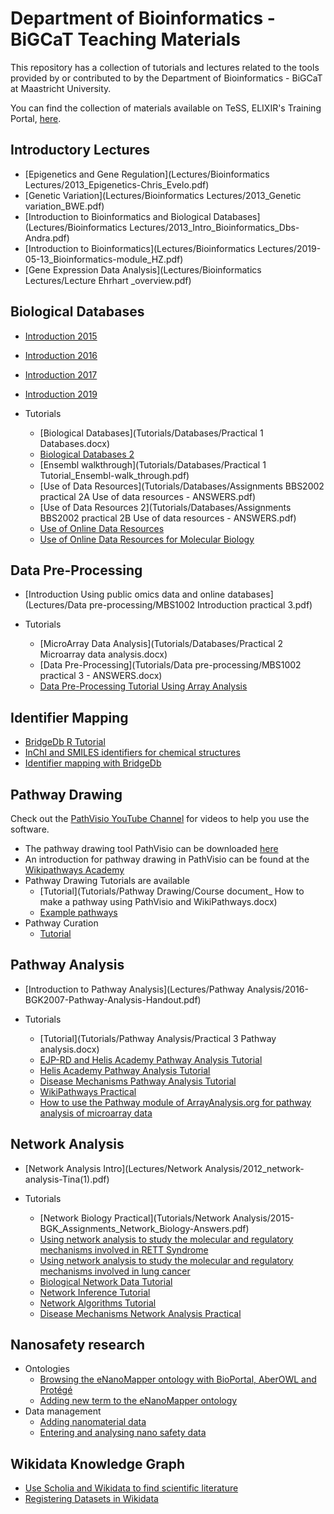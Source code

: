 Department of Bioinformatics - BiGCaT Teaching Materials 
=============================================================================================

This repository has a collection of tutorials and lectures related to the tools provided by or contributed to by the Department of 
Bioinformatics - BiGCaT at Maastricht University.

You can find the collection of materials available on TeSS, ELIXIR's Training Portal, [here](https://tess.elixir-europe.org/content_providers/department-of-bioinformatics-bigcat-maastricht-university).

Introductory Lectures
-----------------------
* [Epigenetics and Gene Regulation](Lectures/Bioinformatics Lectures/2013_Epigenetics-Chris_Evelo.pdf)
* [Genetic Variation](Lectures/Bioinformatics Lectures/2013_Genetic variation_BWE.pdf)
* [Introduction to Bioinformatics and Biological Databases](Lectures/Bioinformatics Lectures/2013_Intro_Bioinformatics_Dbs-Andra.pdf)
* [Introduction to Bioinformatics](Lectures/Bioinformatics Lectures/2019-05-13_Bioinformatics-module_HZ.pdf)
* [Gene Expression Data Analysis](Lectures/Bioinformatics Lectures/Lecture Ehrhart _overview.pdf)

<script type="application/ld+json">{"@context": "https://schema.org/","@type": "TrainingMaterial","name": "Epigenetics and Gene Regulation","description": "Lecture bij Prof. Chris Evelo about gene variants, epigenetics, and gene regulation. ","keywords": "gene variation, epigenetics, gene regulation","url": "https://bigcat-um.github.io/BiGCaT-Teaching/Lectures/Bioinformatics%20Lectures/2013_Epigenetics-Chris_Evelo.pdf"}</script>

Biological Databases
-----------------------
* [Introduction 2015](Lectures/Databases/2015_Biological_databases.pdf)
* [Introduction 2016](Lectures/Databases/2016_Biological_databases-handouts.pdf)
* [Introduction 2017](Lectures/Databases/2017-05-15_Biological_databases.pdf)
* [Introduction 2019](Lectures/Databases/2019-05-13_Biological_databases.pdf)

* Tutorials
    * [Biological Databases](Tutorials/Databases/Practical 1 Databases.docx)
    * [Biological Databases 2](Tutorials/Databases/2017-05-15_Assignments-Biological_databases_ANSWERS.docx)
    * [Ensembl walkthrough](Tutorials/Databases/Practical 1 Tutorial_Ensembl-walk_through.pdf)
    * [Use of Data Resources](Tutorials/Databases/Assignments BBS2002 practical 2A Use of data resources - ANSWERS.pdf)
    * [Use of Data Resources 2](Tutorials/Databases/Assignments BBS2002 practical 2B Use of data resources - ANSWERS.pdf)
    * [Use of Online Data Resources](Tutorials/Databases/Practical_BioInformatics_3A_20181019TeacherInstructions_PreparatoryAndTraining.pdf)
    * [Use of Online Data Resources for Molecular Biology](Tutorials/Databases/Practical_BioInformatics_3B_20181019TeacherInstructions_PreparatoryAndTraining.pdf)
    
Data Pre-Processing
-----------------------
* [Introduction Using public omics data and online databases](Lectures/Data pre-processing/MBS1002 Introduction practical 3.pdf)

* Tutorials
    * [MicroArray Data Analysis](Tutorials/Databases/Practical 2 Microarray data analysis.docx)
    * [Data Pre-Processing](Tutorials/Data pre-processing/MBS1002 practical 3 - ANSWERS.docx)
    * [Data Pre-Processing Tutorial Using Array Analysis](https://laurendupuis.github.io/Helis-Academy-Omics-June-2019/tutorials/Data_Preprocessing.html)
    

Identifier Mapping
---------------------
* [BridgeDb R Tutorial](https://www.bioconductor.org/packages/release/bioc/vignettes/BridgeDbR/inst/doc/tutorial.html)
* [InChI and SMILES identifiers for chemical structures](https://w3id.org/faircookbook/FCB007)
* [Identifier mapping with BridgeDb](https://w3id.org/faircookbook/FCB017)

Pathway Drawing
-----------------------
Check out the [PathVisio YouTube Channel](https://www.youtube.com/channel/UCTkyLj_4u6V4M5lUmyuOGDw) for videos to help you use the software.
* The pathway drawing tool PathVisio can be downloaded [here](https://pathvisio.github.io/pages/download)
* An introduction for pathway drawing in PathVisio can be found at the [Wikipathways Academy](https://wikipathways.github.io/academy/)
* Pathway Drawing Tutorials are available
    * [Tutorial](Tutorials/Pathway Drawing/Course document_ How to make a pathway using PathVisio and WikiPathways.docx)
    * [Example pathways](https://laurendupuis.github.io/EJP-RD_Helis_Academy/tutorials/Pathway_Drawing_Examples.html)
* Pathway Curation
     * [Tutorial](https://laurendupuis.github.io/EJP-RD_Helis_Academy/tutorials/Pathway_Curation.html)
     


Pathway Analysis
-------------------------------------------------------------------------
* [Introduction to Pathway Analysis](Lectures/Pathway Analysis/2016-BGK2007-Pathway-Analysis-Handout.pdf)
    
* Tutorials
     * [Tutorial](Tutorials/Pathway Analysis/Practical 3 Pathway analysis.docx)
     * [EJP-RD and Helis Academy Pathway Analysis Tutorial](https://laurendupuis.github.io/EJP-RD_Helis_Academy/tutorials/Pathway_analysis.html)
     * [Helis Academy Pathway Analysis Tutorial](https://laurendupuis.github.io/Helis-Academy-Omics-June-2019/tutorials/Pathway_Analysis.html)
     * [Disease Mechanisms Pathway Analysis Tutorial](https://mkutmon.gitlab.io/int3007/pathways.html)
     * [WikiPathways Practical](https://mkutmon.gitlab.io/molmed-wikipathways/)
     * [How to use the Pathway module of ArrayAnalysis.org for pathway analysis of microarray data](https://enanomapper.github.io/tutorials/Pathway_analysis/Pathway%20analysis.html)
     

Network Analysis
-----------------------------------------
* [Network Analysis Intro](Lectures/Network Analysis/2012_network-analysis-Tina(1).pdf)

* Tutorials
    * [Network Biology Practical](Tutorials/Network Analysis/2015-BGK_Assignments_Network_Biology-Answers.pdf)
    * [Using network analysis to study the molecular and regulatory mechanisms involved in RETT Syndrome](https://laurendupuis.github.io/EJP-RD_Helis_Academy/tutorials/Network_Analysis.html)
    * [Using network analysis to study the molecular and regulatory mechanisms involved in lung cancer](https://laurendupuis.github.io/Helis-Academy-Omics-June-2019/tutorials/Network_Analysis.html)
    * [Biological Network Data Tutorial](https://coort.gitlab.io/tutorial-network-data/)
    * [Network Inference Tutorial](https://mkutmon.gitlab.io/tutorial-network-inference/)
    * [Network Algorithms Tutorial](https://mkutmon.gitlab.io/tutorial-network-algorithms/)
    * [Disease Mechanisms Network Analysis Practical](https://mkutmon.gitlab.io/int3007/networks.html)

Nanosafety research
-----------------------------------------
* Ontologies
    * [Browsing the eNanoMapper ontology with BioPortal, AberOWL and Protégé](https://enanomapper.github.io/tutorials/BrowseOntology/Tutorial%20browsing%20eNM%20ontology.html)
    * [Adding new term to the eNanoMapper ontology](https://enanomapper.github.io/tutorials/Added%20ontology%20terms/README.html)
* Data management
    * [Adding nanomaterial data](https://nanocommons.github.io/tutorials/enteringData/)
    * [Entering and analysing nano safety data](https://enanomapper.github.io/tutorials/Entering_and_analysing_nano_safety_data/readme.html)

Wikidata Knowledge Graph
-----------------------------------------
* [Use Scholia and Wikidata to find scientific literature](https://laurendupuis.github.io/Scholia_tutorial/)
* [Registering Datasets in Wikidata](https://w3id.org/faircookbook/FCB060)
     
     
     
     
     
 
